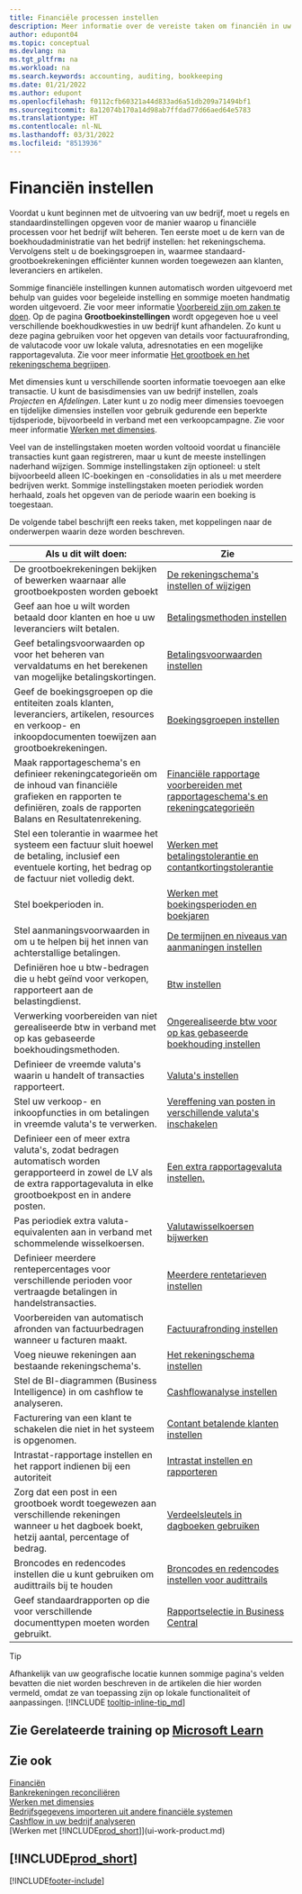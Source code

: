 ```yaml
---
title: Financiële processen instellen
description: Meer informatie over de vereiste taken om financiën in uw bedrijf in te stellen voor al uw boekhoudings-, controle- of boekingsbehoeften.
author: edupont04
ms.topic: conceptual
ms.devlang: na
ms.tgt_pltfrm: na
ms.workload: na
ms.search.keywords: accounting, auditing, bookkeeping
ms.date: 01/21/2022
ms.author: edupont
ms.openlocfilehash: f0112cfb60321a44d833ad6a51db209a71494bf1
ms.sourcegitcommit: 8a12074b170a14d98ab7ffdad77d66aed64e5783
ms.translationtype: HT
ms.contentlocale: nl-NL
ms.lasthandoff: 03/31/2022
ms.locfileid: "8513936"
---
```

# <a name="setting-up-finance"></a>Financiën instellen
Voordat u kunt beginnen met de uitvoering van uw bedrijf, moet u regels en standaardinstellingen opgeven voor de manier waarop u financiële processen voor het bedrijf wilt beheren. Ten eerste moet u de kern van de boekhoudadministratie van het bedrijf instellen: het rekeningschema. Vervolgens stelt u de boekingsgroepen in, waarmee standaard-grootboekrekeningen efficiënter kunnen worden toegewezen aan klanten, leveranciers en artikelen.

Sommige financiële instellingen kunnen automatisch worden uitgevoerd met behulp van guides voor begeleide instelling en sommige moeten handmatig worden uitgevoerd. Zie voor meer informatie [Voorbereid zijn om zaken te doen](ui-get-ready-business.md). Op de pagina **Grootboekinstellingen** wordt opgegeven hoe u veel verschillende boekhoudkwesties in uw bedrijf kunt afhandelen. Zo kunt u deze pagina gebruiken voor het opgeven van details voor factuurafronding, de valutacode voor uw lokale valuta, adresnotaties en een mogelijke rapportagevaluta. Zie voor meer informatie [Het grootboek en het rekeningschema begrijpen](finance-general-ledger.md).  

Met dimensies kunt u verschillende soorten informatie toevoegen aan elke transactie. U kunt de basisdimensies van uw bedrijf instellen, zoals *Projecten* en *Afdelingen*. Later kunt u zo nodig meer dimensies toevoegen en tijdelijke dimensies instellen voor gebruik gedurende een beperkte tijdsperiode, bijvoorbeeld in verband met een verkoopcampagne. Zie voor meer informatie [Werken met dimensies](finance-dimensions.md).

Veel van de instellingstaken moeten worden voltooid voordat u financiële transacties kunt gaan registreren, maar u kunt de meeste instellingen naderhand wijzigen. Sommige instellingstaken zijn optioneel: u stelt bijvoorbeeld alleen IC-boekingen en -consolidaties in als u met meerdere bedrijven werkt. Sommige instellingstaken moeten periodiek worden herhaald, zoals het opgeven van de periode waarin een boeking is toegestaan.  

De volgende tabel beschrijft een reeks taken, met koppelingen naar de onderwerpen waarin deze worden beschreven.

| Als u dit wilt doen: | Zie |
| --- | --- |
|De grootboekrekeningen bekijken of bewerken waarnaar alle grootboekposten worden geboekt|[De rekeningschema's instellen of wijzigen](finance-setup-chart-accounts.md)|
| Geef aan hoe u wilt worden betaald door klanten en hoe u uw leveranciers wilt betalen. |[Betalingsmethoden instellen](finance-payment-methods.md) |
| Geef betalingsvoorwaarden op voor het beheren van vervaldatums en het berekenen van mogelijke betalingskortingen.|[Betalingsvoorwaarden instellen](finance-payment-terms.md) |
| Geef de boekingsgroepen op die entiteiten zoals klanten, leveranciers, artikelen, resources en verkoop- en inkoopdocumenten toewijzen aan grootboekrekeningen. |[Boekingsgroepen instellen](finance-posting-groups.md)|
|Maak rapportageschema's en definieer rekeningcategorieën om de inhoud van financiële grafieken en rapporten te definiëren, zoals de rapporten Balans en Resultatenrekening.|[Financiële rapportage voorbereiden met rapportageschema's en rekeningcategorieën](bi-how-work-account-schedule.md)|
|Stel een tolerantie in waarmee het systeem een factuur sluit hoewel de betaling, inclusief een eventuele korting, het bedrag op de factuur niet volledig dekt.|[Werken met betalingstolerantie en contantkortingstolerantie](finance-payment-tolerance-and-payment-discount-tolerance.md)|
| Stel boekperioden in. |[Werken met boekingsperioden en boekjaren](finance-accounting-periods-and-fiscal-years.md) |
|Stel aanmaningsvoorwaarden in om u te helpen bij het innen van achterstallige betalingen.|[De termijnen en niveaus van aanmaningen instellen](finance-setup-reminders.md)|
| Definiëren hoe u btw-bedragen die u hebt geïnd voor verkopen, rapporteert aan de belastingdienst. |[Btw instellen](finance-setup-vat.md)|
|Verwerking voorbereiden van niet gerealiseerde btw in verband met op kas gebaseerde boekhoudingsmethoden.|[Ongerealiseerde btw voor op kas gebaseerde boekhouding instellen](finance-setup-unrealized-vat.md)|
|Definieer de vreemde valuta's waarin u handelt of transacties rapporteert.|[Valuta's instellen](finance-set-up-currencies.md)|
| Stel uw verkoop- en inkoopfuncties in om betalingen in vreemde valuta's te verwerken.|[Vereffening van posten in verschillende valuta's inschakelen](finance-how-enable-application-ledger-entries-different-currencies.md)
|Definieer een of meer extra valuta's, zodat bedragen automatisch worden gerapporteerd in zowel de LV als de extra rapportagevaluta in elke grootboekpost en in andere posten.|[Een extra rapportagevaluta instellen.](finance-how-setup-additional-currencies.md)|
|Pas periodiek extra valuta-equivalenten aan in verband met schommelende wisselkoersen.|[Valutawisselkoersen bijwerken](finance-how-update-currencies.md)|
|Definieer meerdere rentepercentages voor verschillende perioden voor vertraagde betalingen in handelstransacties.|[Meerdere rentetarieven instellen](finance-how-to-set-up-multiple-interest-rates.md)|
|Voorbereiden van automatisch afronden van factuurbedragen wanneer u facturen maakt.|[Factuurafronding instellen](finance-set-up-invoice-rounding.md)|
| Voeg nieuwe rekeningen aan bestaande rekeningschema's. |[Het rekeningschema instellen](finance-setup-chart-accounts.md) |
| Stel de BI-diagrammen (Business Intelligence) in om cashflow te analyseren. |[Cashflowanalyse instellen](finance-setup-cash-flow-analyses.md) |
|Facturering van een klant te schakelen die niet in het systeem is opgenomen.|[Contant betalende klanten instellen](finance-how-to-set-up-cash-customers.md)|
| Intrastat-rapportage instellen en het rapport indienen bij een autoriteit | [Intrastat instellen en rapporteren](finance-how-setup-report-intrastat.md)|
|Zorg dat een post in een grootboek wordt toegewezen aan verschillende rekeningen wanneer u het dagboek boekt, hetzij aantal, percentage of bedrag.|[Verdeelsleutels in dagboeken gebruiken](ui-how-use-allocation-keys-general-journals.md)|
|Broncodes en redencodes instellen die u kunt gebruiken om audittrails bij te houden|[Broncodes en redencodes instellen voor audittrails](finance-setup-trail-codes.md)|
|Geef standaardrapporten op die voor verschillende documenttypen moeten worden gebruikt.|[Rapportselectie in Business Central](across-report-selections.md)|

> [!TIP]
> Afhankelijk van uw geografische locatie kunnen sommige pagina's velden bevatten die niet worden beschreven in de artikelen die hier worden vermeld, omdat ze van toepassing zijn op lokale functionaliteit of aanpassingen. [!INCLUDE [tooltip-inline-tip_md](includes/tooltip-inline-tip_md.md)]

## <a name="see-related-training-at-microsoft-learn"></a>Zie Gerelateerde training op [Microsoft Learn](/learn/paths/set-up-financial-management-dynamics-365-business-central/)

## <a name="see-also"></a>Zie ook

[Financiën](finance.md)  
[Bankrekeningen reconciliëren](bank-manage-bank-accounts.md)  
[Werken met dimensies](finance-dimensions.md)  
[Bedrijfsgegevens importeren uit andere financiële systemen](across-import-data-configuration-packages.md)  
[Cashflow in uw bedrijf analyseren](finance-analyze-cash-flow.md)  
[Werken met [!INCLUDE[prod_short](includes/prod_short.md)]](ui-work-product.md)  

## [!INCLUDE[prod_short](includes/free_trial_md.md)]  


[!INCLUDE[footer-include](includes/footer-banner.md)]